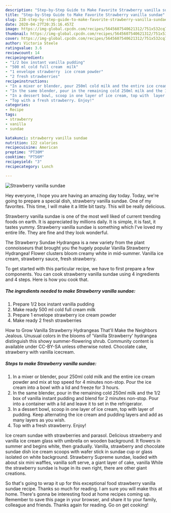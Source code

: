 ```yaml
---
description: "Step-by-Step Guide to Make Favorite Strawberry vanilla sundae"
title: "Step-by-Step Guide to Make Favorite Strawberry vanilla sundae"
slug: 228-step-by-step-guide-to-make-favorite-strawberry-vanilla-sundae
date: 2020-04-27T20:35:16.457Z
image: https://img-global.cpcdn.com/recipes/5645607540621312/751x532cq70/strawberry-vanilla-sundae-recipe-main-photo.jpg
thumbnail: https://img-global.cpcdn.com/recipes/5645607540621312/751x532cq70/strawberry-vanilla-sundae-recipe-main-photo.jpg
cover: https://img-global.cpcdn.com/recipes/5645607540621312/751x532cq70/strawberry-vanilla-sundae-recipe-main-photo.jpg
author: Victoria Steele
ratingvalue: 3.6
reviewcount: 14
recipeingredient:
- "1/2 box instant vanilla pudding"
- "500 ml cold full cream  milk"
- "1 envelope strawberry  ice cream powder"
- "2 fresh strawberries"
recipeinstructions:
- "In a mixer or blender, pour 250ml cold milk and the entire ice cream powder and mix at top speed for 4 minutes non-stop. Pour the ice cream into a bowl with a lid and freeze for 3 hours."
- "In the same blender, pour in the remaining cold 250ml milk and the 1/2 box of vanilla instant pudding and blend for 2 minutes non-stop. Pour into a container with a lid and leave it to set in the refrigerator."
- "In a dessert bowl, scoop in one layer of ice cream, top with  layer of pudding. Keep alternating the ice cream and pudding layers and add as many layers as you wish."
- "Top with a fresh strawberry. Enjoy!"
categories:
- Recipe
tags:
- strawberry
- vanilla
- sundae

katakunci: strawberry vanilla sundae 
nutrition: 122 calories
recipecuisine: American
preptime: "PT30M"
cooktime: "PT56M"
recipeyield: "3"
recipecategory: Lunch

---
```



![Strawberry vanilla sundae](https://img-global.cpcdn.com/recipes/5645607540621312/751x532cq70/strawberry-vanilla-sundae-recipe-main-photo.jpg)

Hey everyone, I hope you are having an amazing day today. Today, we're going to prepare a special dish, strawberry vanilla sundae. One of my favorites. This time, I will make it a little bit tasty. This will be really delicious.

Strawberry vanilla sundae is one of the most well liked of current trending foods on earth. It is appreciated by millions daily. It is simple, it is fast, it tastes yummy. Strawberry vanilla sundae is something which I've loved my entire life. They are fine and they look wonderful.

The Strawberry Sundae Hydrangea is a new variety from the plant connoisseurs that brought you the hugely popular Vanilla Strawberry Hydrangea! Flower clusters bloom creamy white in mid-summer. Vanilla ice cream, strawberry sauce, fresh strawberry.


To get started with this particular recipe, we have to first prepare a few components. You can cook strawberry vanilla sundae using 4 ingredients and 4 steps. Here is how you cook that.

##### The ingredients needed to make Strawberry vanilla sundae:

1. Prepare 1/2 box instant vanilla pudding
1. Make ready 500 ml cold full cream  milk
1. Prepare 1 envelope strawberry  ice cream powder
1. Make ready 2 fresh strawberries


How to Grow Vanilla Strawberry Hydrangeas That&#39;ll Make the Neighbors Jealous. Unusual colors in the blooms of &#39;Vanilla Strawberry&#39; hydrangea distinguish this showy summer-flowering shrub. Community content is available under CC-BY-SA unless otherwise noted. Chocolate cake, strawberry with vanilla icecream. 

##### Steps to make Strawberry vanilla sundae:

1. In a mixer or blender, pour 250ml cold milk and the entire ice cream powder and mix at top speed for 4 minutes non-stop. Pour the ice cream into a bowl with a lid and freeze for 3 hours.
1. In the same blender, pour in the remaining cold 250ml milk and the 1/2 box of vanilla instant pudding and blend for 2 minutes non-stop. Pour into a container with a lid and leave it to set in the refrigerator.
1. In a dessert bowl, scoop in one layer of ice cream, top with  layer of pudding. Keep alternating the ice cream and pudding layers and add as many layers as you wish.
1. Top with a fresh strawberry. Enjoy!


Ice cream sundae with strawberries and parasol. Delicious strawberry and vanilla ice cream glass with umbrella on wooden background. It flowers in summer and begins white, then gradually. Vanilla, strawberry and chocolate sundae dish ice cream scoops with wafer stick in sundae cup or glass isolated on white background. Strawberry Supreme sundae, loaded with about six mini waffles, vanilla soft serve, a giant layer of cake, vanilla While the strawberry sundae is huge in its own right, there are other giant creations. 

So that's going to wrap it up for this exceptional food strawberry vanilla sundae recipe. Thanks so much for reading. I am sure you will make this at home. There's gonna be interesting food at home recipes coming up. Remember to save this page in your browser, and share it to your family, colleague and friends. Thanks again for reading. Go on get cooking!
